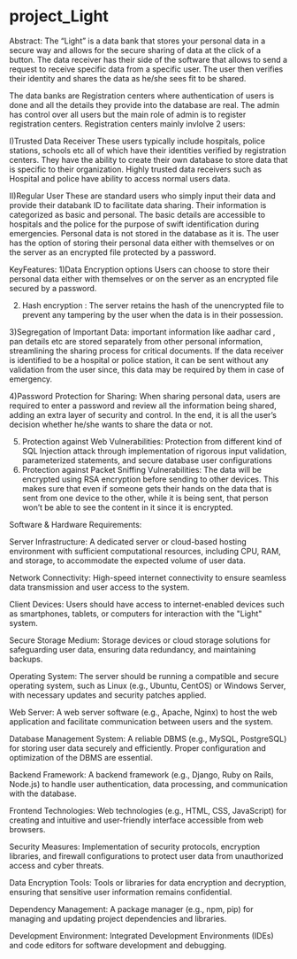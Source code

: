 # project_Light
Abstract:
The “Light” is a data bank that stores your personal data in a secure way and allows for the secure sharing of data at the click of a button. The data receiver has their side of the software that allows to send a request to receive specific data from a specific user. The user then verifies their identity and shares the data as he/she sees fit to be shared.

The data banks are Registration centers where authentication of users is done and all the details they provide into the database are real.
The admin has control over all users but the main role of admin is to register registration centers.
Registration centers mainly invlolve 2 users:

I)Trusted Data Receiver
These users typically include hospitals, police stations, schools etc all of which have their identities verified by registration centers.
They have the ability to create their own database to store data that is specific                                 to their organization.
Highly trusted data receivers such as Hospital and police have ability to access normal users data.



II)Regular User
These are standard users who simply input their data and provide their databank ID to facilitate data sharing. Their information is categorized as basic and personal. The basic details are accessible to hospitals and the police for the purpose of swift identification during emergencies.
Personal data is not stored in the database as it is. The user has the option of storing their personal data either with themselves or on the server as an encrypted file protected by a password.

           
KeyFeatures:
1)Data Encryption options
Users can choose to store their personal data either with themselves or on the server as an encrypted file secured by a password.

2) Hash encryption :
The server retains the hash of the unencrypted file to prevent any tampering by the user when the data is in their possession.

3)Segregation of Important Data:
important information like aadhar card , pan details etc are stored separately from other personal information, streamlining the sharing process for critical documents. If the data receiver is identified to be a hospital or police station, it can be sent without any validation from the user since, this data may be required by them in case of emergency.

4)Password Protection for Sharing: 
When sharing personal data, users are required to enter a password and review all the information being shared, adding an extra layer of security and control. In the end, it is all the user’s decision whether he/she wants to share the data or not.

5) Protection against Web Vulnerabilities:
Protection from different kind of SQL Injection attack through implementation of rigorous input validation, parameterized statements, and secure database user configurations
6) Protection against Packet Sniffing Vulnerabilities:
The data will be encrypted using RSA encryption before sending to other devices. This makes sure that even if someone gets their hands on the data that is sent from one device to the other, while it is being sent, that person won’t be able to see the content in it since it is encrypted.



Software & Hardware Requirements:

Server Infrastructure: A dedicated server or cloud-based hosting environment with sufficient computational resources, including CPU, RAM, and storage, to accommodate the expected volume of user data.

Network Connectivity: High-speed internet connectivity to ensure seamless data transmission and user access to the system.

Client Devices: Users should have access to internet-enabled devices such as smartphones, tablets, or computers for interaction with the "Light" system.

Secure Storage Medium: Storage devices or cloud storage solutions for safeguarding user data, ensuring data redundancy, and maintaining backups.

Operating System: The server should be running a compatible and secure operating system, such as Linux (e.g., Ubuntu, CentOS) or Windows Server, with necessary updates and security patches applied.

Web Server: A web server software (e.g., Apache, Nginx) to host the web application and facilitate communication between users and the system.

Database Management System: A reliable DBMS (e.g., MySQL, PostgreSQL) for storing user data securely and efficiently. Proper configuration and optimization of the DBMS are essential.

Backend Framework: A backend framework (e.g., Django, Ruby on Rails, Node.js) to handle user authentication, data processing, and communication with the database.

Frontend Technologies: Web technologies (e.g., HTML, CSS, JavaScript) for creating and intuitive and user-friendly interface accessible from web browsers.

Security Measures: Implementation of security protocols, encryption libraries, and firewall configurations to protect user data from unauthorized access and cyber threats.

Data Encryption Tools: Tools or libraries for data encryption and decryption, ensuring that sensitive user information remains confidential.

Dependency Management: A package manager (e.g., npm, pip) for managing and updating project dependencies and libraries.

Development Environment: Integrated Development Environments (IDEs) and code editors for software development and debugging.
